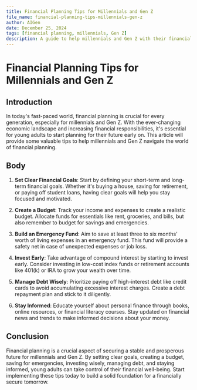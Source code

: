 ```yaml
---
title: Financial Planning Tips for Millennials and Gen Z
file_name: financial-planning-tips-millennials-gen-z
author: AIGen
date: December 25, 2024
tags: [financial planning, millennials, Gen Z]
description: A guide to help millennials and Gen Z with their financial planning journey.
---
```


# Financial Planning Tips for Millennials and Gen Z

## Introduction
In today's fast-paced world, financial planning is crucial for every generation, especially for millennials and Gen Z. With the ever-changing economic landscape and increasing financial responsibilities, it's essential for young adults to start planning for their future early on. This article will provide some valuable tips to help millennials and Gen Z navigate the world of financial planning.

## Body
1. **Set Clear Financial Goals**: Start by defining your short-term and long-term financial goals. Whether it's buying a house, saving for retirement, or paying off student loans, having clear goals will help you stay focused and motivated.

2. **Create a Budget**: Track your income and expenses to create a realistic budget. Allocate funds for essentials like rent, groceries, and bills, but also remember to budget for savings and emergencies.

3. **Build an Emergency Fund**: Aim to save at least three to six months' worth of living expenses in an emergency fund. This fund will provide a safety net in case of unexpected expenses or job loss.

4. **Invest Early**: Take advantage of compound interest by starting to invest early. Consider investing in low-cost index funds or retirement accounts like 401(k) or IRA to grow your wealth over time.

5. **Manage Debt Wisely**: Prioritize paying off high-interest debt like credit cards to avoid accumulating excessive interest charges. Create a debt repayment plan and stick to it diligently.

6. **Stay Informed**: Educate yourself about personal finance through books, online resources, or financial literacy courses. Stay updated on financial news and trends to make informed decisions about your money.

## Conclusion
Financial planning is a crucial aspect of securing a stable and prosperous future for millennials and Gen Z. By setting clear goals, creating a budget, saving for emergencies, investing wisely, managing debt, and staying informed, young adults can take control of their financial well-being. Start implementing these tips today to build a solid foundation for a financially secure tomorrow.